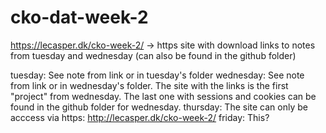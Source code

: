 # cko-dat-week-2

https://lecasper.dk/cko-week-2/ -> https site with download links to notes from tuesday and wednesday (can also be found in the github folder)

tuesday: See note from link or in tuesday's folder
wednesday: See note from link or in wednesday's folder. The site with the links is the first "project" from wednesday. The last one with    sessions and cookies can be found in the github folder for wednesday.
thursday: The site can only be acccess via https: http://lecasper.dk/cko-week-2/
friday: This?
